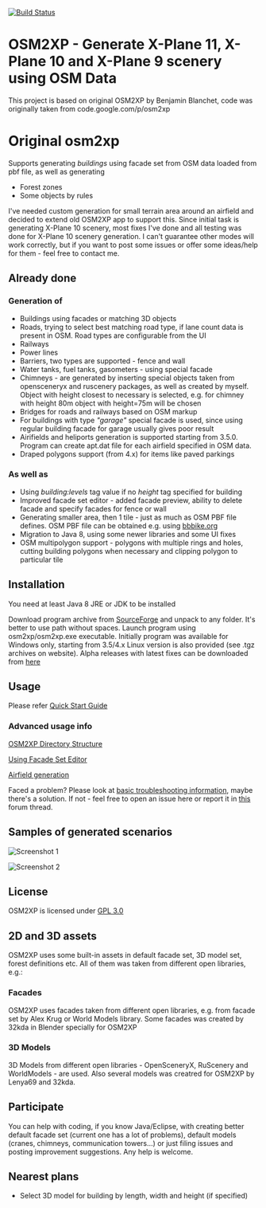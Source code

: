 [![Build Status](https://travis-ci.com/32kda/osm2xp.svg?branch=master)](https://travis-ci.com/32kda/osm2xp)

# OSM2XP - Generate X-Plane 11, X-Plane 10 and X-Plane 9 scenery using OSM Data
This project is based on original OSM2XP by Benjamin Blanchet, code was originally taken from code.google.com/p/osm2xp
# Original osm2xp 
Supports generating *buildings* using facade set from OSM data loaded from pbf file, as well as generating
* Forest zones
* Some objects by rules 

I've needed custom generation for small terrain area around an airfield and decided to extend old OSM2XP app to support this.
Since initial task is generating X-Plane 10 scenery, most fixes I've done and all testing was done for X-Plane 10 scenery generation. I can't guarantee other modes will work correctly, but if you want to post some issues or offer some ideas/help for them - feel free to contact me.

## Already done

### Generation of
* Buildings using facades or matching 3D objects
* Roads, trying to select best matching road type, if lane count data is present in OSM. Road types are configurable from the UI
* Railways
* Power lines
* Barriers, two types are supported - fence and wall
* Water tanks, fuel tanks, gasometers - using special facade
* Chimneys - are generated by inserting special objects taken from opensceneryx and ruscenery packages, as well as created by myself. Object with height closest to necessary is selected, e.g. for chimney with height 80m object with height=75m will be chosen
* Bridges for roads and railways based on OSM markup
* For buildings with type *"garage"* special facade is used, since using regular building facade for garage usually gives poor result
* Airifields and heliports generation is supported starting from 3.5.0. Program can create apt.dat file for each airfield specified in OSM data.
* Draped polygons support (from 4.x) for items like paved parkings

### As well as
* Using _building:levels_ tag value if no _height_ tag specified for building
* Improved facade set editor - added facade preview, ability to delete facade and specify facades for fence or wall 
* Generating smaller area, then 1 tile - just as much as OSM PBF file defines. OSM PBF file can be obtained e.g. using [bbbike.org](https://extract.bbbike.org/ "bbbike.org")
* Migration to Java 8, using some newer libraries and some UI fixes
* OSM multipolygon support - polygons with multiple rings and holes, cutting building polygons when necessary and clipping polygon to particular tile

## Installation
You need at least Java 8 JRE or JDK to be installed

Download program archive from [SourceForge](https://sourceforge.net/projects/osm2xp/ "SourceForge") and unpack to any folder. It's better to use path without spaces. Launch program using osm2xp/osm2xp.exe executable.
Initially program was available for Windows only, starting from 3.5/4.x Linux version is also provided (see .tgz archives on website). 
Alpha releases with latest fixes can be downloaded from [here](https://github.com/32kda/osm2xp/releases)

## Usage

Please refer [Quick Start Guide](https://github.com/32kda/osm2xp/wiki/Quick-Start "Guide") 

### Advanced usage info

[OSM2XP Directory Structure](https://github.com/32kda/osm2xp/wiki/OSM2XP-directory-structure)

[Using Facade Set Editor](https://github.com/32kda/osm2xp/wiki/Facade-Set-editor)

[Airfield generation](https://github.com/32kda/osm2xp/wiki/Airfield-Generation)

Faced a problem? Please look at [basic troubleshooting information](https://github.com/32kda/osm2xp/wiki/Troubleshooting), maybe there's a solution. If not - feel free to open an issue here or report it in [this](https://forums.x-plane.org/index.php?/forums/topic/151582-osm2xp-30/) forum thread.

## Samples of generated scenarios

![Screenshot 1](https://32kda.github.io/osm2xp/screenshots/CH750_4.png "Screenshot 1")

![Screenshot 2](https://32kda.github.io/osm2xp/screenshots/CH750_2.png "Screenshot 2")

## License
OSM2XP is licensed under [GPL 3.0](https://www.gnu.org/licenses/gpl-3.0.txt)

## 2D and 3D assets

OSM2XP uses some built-in assets in default facade set, 3D model set, forest definitions etc. All of them was taken from different open libraries, e.g.:

### Facades

OSM2XP uses facades taken from different open libraries, e.g. from facade set by Alex Krug or World Models library. Some facades was created by 32kda in Blender specially for OSM2XP

### 3D Models

3D Models from different open libraries - OpenSceneryX, RuScenery and WorldModels - are used. Also several models was creatred for OSM2XP by Lenya69 and 32kda.

## Participate
You can help with coding, if you know Java/Eclipse, with creating better default facade set (current one has a lot of problems), default models (cranes, chimneys, communication towers...) or just filing issues and posting improvement suggestions. Any help is welcome. 

## Nearest plans

* Select 3D model for building by length, width and height (if specified)
